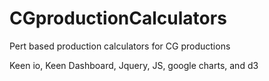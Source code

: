 # CGproductionCalculators
Pert based production calculators for CG productions


Keen io, Keen Dashboard, Jquery, JS, google charts, and d3

